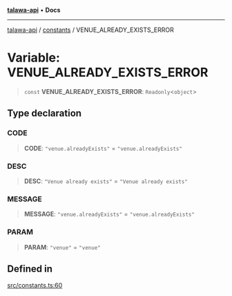 [**talawa-api**](../../README.md) • **Docs**

***

[talawa-api](../../modules.md) / [constants](../README.md) / VENUE\_ALREADY\_EXISTS\_ERROR

# Variable: VENUE\_ALREADY\_EXISTS\_ERROR

> `const` **VENUE\_ALREADY\_EXISTS\_ERROR**: `Readonly`\<`object`\>

## Type declaration

### CODE

> **CODE**: `"venue.alreadyExists"` = `"venue.alreadyExists"`

### DESC

> **DESC**: `"Venue already exists"` = `"Venue already exists"`

### MESSAGE

> **MESSAGE**: `"venue.alreadyExists"` = `"venue.alreadyExists"`

### PARAM

> **PARAM**: `"venue"` = `"venue"`

## Defined in

[src/constants.ts:60](https://github.com/PalisadoesFoundation/talawa-api/blob/fe65d855b3d1e3e4af621340e7e8bfa0325634c1/src/constants.ts#L60)
